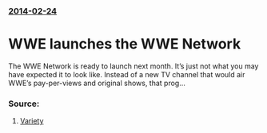 ### [2014-02-24](/news/2014/02/24/index.md)

# WWE launches the WWE Network 

The WWE Network is ready to launch next month. It’s just not what you may have expected it to look like. Instead of a new TV channel that would air WWE’s pay-per-views and original shows, that prog…


### Source:

1. [Variety](http://variety.com/2014/digital/news/wwe-network-to-launch-in-february-as-streaming-service-1201036864/)

